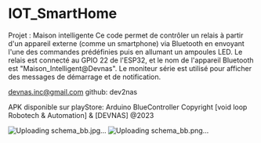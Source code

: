 # IOT_SmartHome
Projet : Maison intelligente 
Ce code permet de contrôler un relais à partir d'un appareil externe (comme un smartphone) 
via Bluetooth en envoyant l'une des commandes prédéfinies puis en allumant un ampoules LED. Le relais est connecté au GPIO 22 de l'ESP32, et le nom de 
l'appareil Bluetooth est "Maison_Intelligent@Devnas". Le moniteur série est utilisé pour afficher des messages de démarrage et de notification.

devnas.inc@gmail.com
github: dev2nas

APK disponible sur playStore: Arduino BlueController
Copyright [void loop Robotech & Automation] & [DEVNAS]
@2023

![Uploading schema_bb.jpg…]()
![Uploading schema_bb.png…]()
